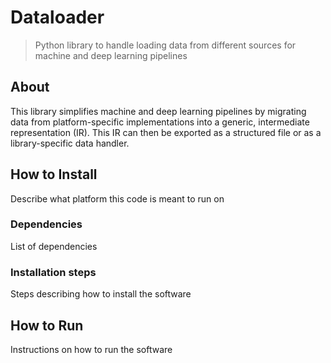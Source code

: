# Dataloader

>  Python library to handle loading data from different sources for machine and deep learning pipelines 

## About

This library simplifies machine and deep learning pipelines by migrating data from platform-specific implementations into a generic, intermediate representation (IR).
This IR can then be exported as a structured file or as a library-specific data handler.

## How to Install

Describe what platform this code is meant to run on

### Dependencies

List of dependencies

### Installation steps

Steps describing how to install the software

## How to Run

Instructions on how to run the software
